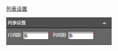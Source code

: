 [列表设置](/wang-dian-xiu-zu-jian-shuo-ming/shang-pin-lie-biao/lie-biao-she-zhi.md)

![](/assets/idrt.png)

